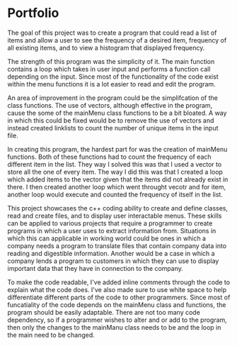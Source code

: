 # Portfolio

The goal of this project was to create a program that could read a list of items and allow a user to see the frequency of a desired item, frequency of all existing items, and to view a histogram that displayed frequency.

The strength of this program was the simplicity of it. The main function contains a loop which takes in user input and performs a function call depending on the input. 
Since most of the functionality of the code exist within the menu functions it is a lot easier to read and edit the program.

An area of improvement in the program could be the simplifcation of the class functions. The use of vectors, although effective in the program, cause the some of the mainMenu class functions to be a bit bloated. 
A way in which this could be fixed would be to remove the use of vectors and instead created linklists to count the number of unique items in the input file. 

In creating this program, the hardest part for was the creation of mainMenu functions. Both of these functions had to count the frequency of each different item in the list. They way I solved this was that I used a vector to store all the one of every item. 
The way I did this was that I created a loop which added items to the vector given that the items did not already exist in there.
I then created another loop which went throught vecotr and for item, another loop would execute and counted the frequency of itself in the list. 

This project showcases the c++ coding ability to create and define classes, read and create files, and to display user interactable menus. These skills can be applied to various projects that require a programmer to create programs in which a user uses to extract information from.
Situations in which this can applicable in working world could be ones in which a company needs a program to translate files that contain company data into reading and digestible information. 
Another would be a case in which a company lends a program to customers in which they can use to display important data that they have in connection to the company.

To make the code readable, I've added inline comments through the code to explain what the code does. I've also made sure to use white space to help differentiate different parts of the code to other programmers.
Since most of funcatiality of the code depends on the mainMenu class and functions, the program should be easily adaptable. There are not too many code dependency, 
so if a programmer wishes to alter and or add to the program, then only the changes to the mainManu class needs to be and the loop in the main need to be changed.
